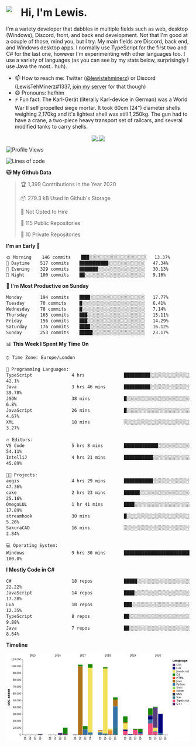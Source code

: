 <h1><img align="left" src="https://cdn.discordapp.com/emojis/552927506957729802.gif" width="40">Hi, I'm Lewis.</h1>

I'm a variety developer that dabbles in multiple fields such as web, desktop (Windows), Discord, front, and back end development. Not that I'm good at a couple of those, mind you, but I try. My main fields are Discord, back end, and Windows desktop apps. I normally use TypeScript for the first two and C# for the last one, however I'm experimenting with other languages too. I use a variety of languages (as you can see by my stats below, surprisingly I use Java the most.. huh).

- 📫 How to reach me: Twitter ([@lewistehminerz](https://twitter.com/lewistehminerz)) or Discord (LewisTehMinerz#1337, [join my server](https://discord.gg/XnUh7JB) for that though)
- 😄 Pronouns: he/him
- ⚡ Fun fact: The Karl-Gerät (literally Karl-device in German) was a World War II self propelled siege mortar. It took 60cm (24") diameter shells weighing 2,170kg and it's lightest shell was still 1,250kg. The gun had to have a crane, a two-piece heavy transport set of railcars, and several modified tanks to carry shells.

<p align="center">
  <a href="https://github.com/anuraghazra/github-readme-stats">
    <img align="center" src="https://github-readme-stats.vercel.app/api?username=LewisTehMinerz&count_private=true&show_icons=true&theme=gruvbox">
  </a>
  <a href="https://github.com/anuraghazra/github-readme-stats">
    <img align="center" src="https://github-readme-stats.vercel.app/api/top-langs/?username=LewisTehMinerz&layout=compact&theme=gruvbox">
  </a>
</p>

<!--START_SECTION:waka-->
![Profile Views](http://img.shields.io/badge/Profile%20Views-19-blue)

![Lines of code](https://img.shields.io/badge/From%20Hello%20World%20I%27ve%20Written-15.1%20million%20lines%20of%20code-blue)

**🐱 My Github Data** 

> 🏆 1,399 Contributions in the Year 2020
 > 
> 📦 279.3 kB Used in Github's Storage 
 > 
> 🚫 Not Opted to Hire
 > 
> 📜 115 Public Repositories
 > 
> 🔑 10 Private Repositories 

**I'm an Early 🐤** 

```text
🌞 Morning    146 commits    ███░░░░░░░░░░░░░░░░░░░░░░   13.37% 
🌆 Daytime    517 commits    ███████████░░░░░░░░░░░░░░   47.34% 
🌃 Evening    329 commits    ███████░░░░░░░░░░░░░░░░░░   30.13% 
🌙 Night      100 commits    ██░░░░░░░░░░░░░░░░░░░░░░░   9.16%

```
📅 **I'm Most Productive on Sunday** 

```text
Monday       194 commits    ████░░░░░░░░░░░░░░░░░░░░░   17.77% 
Tuesday      70 commits     █░░░░░░░░░░░░░░░░░░░░░░░░   6.41% 
Wednesday    78 commits     █░░░░░░░░░░░░░░░░░░░░░░░░   7.14% 
Thursday     165 commits    ███░░░░░░░░░░░░░░░░░░░░░░   15.11% 
Friday       156 commits    ███░░░░░░░░░░░░░░░░░░░░░░   14.29% 
Saturday     176 commits    ████░░░░░░░░░░░░░░░░░░░░░   16.12% 
Sunday       253 commits    █████░░░░░░░░░░░░░░░░░░░░   23.17%

```


📊 **This Week I Spent My Time On** 

```text
⌚︎ Time Zone: Europe/London

💬 Programming Languages: 
TypeScript               4 hrs               ██████████░░░░░░░░░░░░░░░   42.1% 
Java                     3 hrs 46 mins       ██████████░░░░░░░░░░░░░░░   39.78% 
JSON                     38 mins             █░░░░░░░░░░░░░░░░░░░░░░░░   6.8% 
JavaScript               26 mins             █░░░░░░░░░░░░░░░░░░░░░░░░   4.67% 
XML                      18 mins             ░░░░░░░░░░░░░░░░░░░░░░░░░   3.27%

🔥 Editors: 
VS Code                  5 hrs 8 mins        █████████████░░░░░░░░░░░░   54.11% 
IntelliJ                 4 hrs 21 mins       ███████████░░░░░░░░░░░░░░   45.89%

🐱‍💻 Projects: 
aegis                    4 hrs 29 mins       ███████████░░░░░░░░░░░░░░   47.36% 
cake                     2 hrs 23 mins       ██████░░░░░░░░░░░░░░░░░░░   25.16% 
OmegaLUL                 1 hr 41 mins        ████░░░░░░░░░░░░░░░░░░░░░   17.89% 
streamhook               30 mins             █░░░░░░░░░░░░░░░░░░░░░░░░   5.26% 
SakuraCAD                16 mins             ░░░░░░░░░░░░░░░░░░░░░░░░░   2.84%

💻 Operating System: 
Windows                  9 hrs 30 mins       █████████████████████████   100.0%

```

**I Mostly Code in C#** 

```text
C#                       18 repos            █████░░░░░░░░░░░░░░░░░░░░   22.22% 
JavaScript               14 repos            ████░░░░░░░░░░░░░░░░░░░░░   17.28% 
Lua                      10 repos            ███░░░░░░░░░░░░░░░░░░░░░░   12.35% 
TypeScript               8 repos             ██░░░░░░░░░░░░░░░░░░░░░░░   9.88% 
Java                     7 repos             ██░░░░░░░░░░░░░░░░░░░░░░░   8.64%

```


**Timeline**

![Chart not found](https://github.com/LewisTehMinerz/LewisTehMinerz/blob/master/charts/bar_graph.png) 


<!--END_SECTION:waka-->
